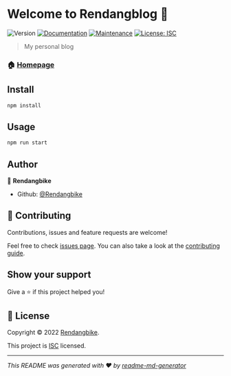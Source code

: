 # Welcome to Rendangblog 👋
![Version](https://img.shields.io/badge/version-1.0.0-blue.svg?cacheSeconds=2592000)
[![Documentation](https://img.shields.io/badge/documentation-yes-brightgreen.svg)](https://github.com/Rendangbike/blogcms#readme)
[![Maintenance](https://img.shields.io/badge/Maintained%3F-yes-green.svg)](https://github.com/Rendangbike/blogcms/graphs/commit-activity)
[![License: ISC](https://img.shields.io/github/license/Rendangbike/Rendangblog)](https://github.com/Rendangbike/blogcms/blob/master/LICENSE)

> My personal blog

### 🏠 [Homepage](https://rendangbike.netlify.app/)

## Install

```sh
npm install
```

## Usage

```sh
npm run start
```

## Author

👤 **Rendangbike**

* Github: [@Rendangbike](https://github.com/Rendangbike)

## 🤝 Contributing

Contributions, issues and feature requests are welcome!

Feel free to check [issues page](https://github.com/Rendangbike/blogcms/issues). You can also take a look at the [contributing guide](https://github.com/Rendangbike/blogcms/blob/master/CONTRIBUTING.md).

## Show your support

Give a ⭐️ if this project helped you!


## 📝 License

Copyright © 2022 [Rendangbike](https://github.com/Rendangbike).

This project is [ISC](https://github.com/Rendangbike/blogcms/blob/master/LICENSE) licensed.

***
_This README was generated with ❤️ by [readme-md-generator](https://github.com/kefranabg/readme-md-generator)_